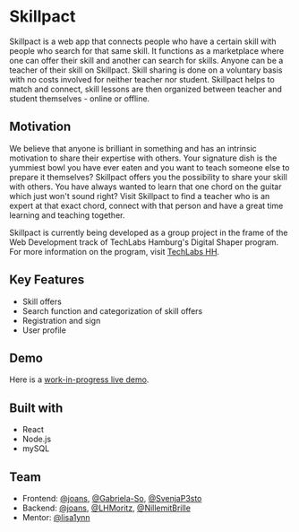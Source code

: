 # Skillpact

Skillpact is a web app that connects people who have a certain skill with people who search for that same skill. It functions as a marketplace where one can offer their skill and another can search for skills. Anyone can be a teacher of their skill on Skillpact. Skill sharing is done on a voluntary basis with no costs involved for neither teacher nor student. Skillpact helps to match and connect, skill lessons are then organized between teacher and student themselves - online or offline.

## Motivation

We believe that anyone is brilliant in something and has an intrinsic motivation to share their expertise with others. Your signature dish is the yummiest bowl you have ever eaten and you want to teach someone else to prepare it themselves? Skillpact offers you the possibility to share your skill with others. You have always wanted to learn that one chord on the guitar which just won't sound right? Visit Skillpact to find a teacher who is an expert at that exact chord, connect with that person and have a great time learning and teaching together.

Skillpact is currently being developed as a group project in the frame of the Web Development track of TechLabs Hamburg's Digital Shaper program. For more information on the program, visit [TechLabs HH](https://techlabs.org/location/hamburg).

## Key Features

- Skill offers
- Search function and categorization of skill offers
- Registration and sign
- User profile

## Demo

Here is a [work-in-progress live demo](https://joans.github.io/teachme/).

## Built with

- React
- Node.js
- mySQL

## Team

- Frontend: [@joans](https://github.com/joans), [@Gabriela-So](https://github.com/Gabriela-So), [@SvenjaP3sto](https://github.com/SvenjaP3sto)
- Backend: [@joans](https://github.com/joans), [@LHMoritz](https://github.com/LHMoritz), [@NillemitBrille](https://github.com/NillemitBrille)
- Mentor: [@lisa1ynn](https://github.com/lisa1ynn)
